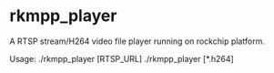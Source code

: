 # rkmpp_player
A RTSP stream/H264 video file player running on rockchip platform.

Usage: 
./rkmpp_player [RTSP_URL]
./rkmpp_player [*.h264]
